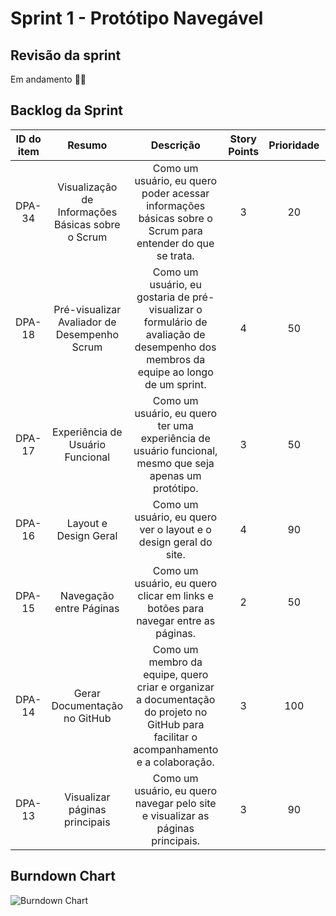# Sprint 1 - Protótipo Navegável

## Revisão da sprint

Em andamento ✍🏻

## Backlog da Sprint

| ID do item |                      Resumo                       |                                                               Descrição                                                                | Story Points | Prioridade |    Status    |
| :--------: | :-----------------------------------------------: | :------------------------------------------------------------------------------------------------------------------------------------: | :----------: | :--------: | :----------: |
|   DPA-34   | Visualização de Informações Básicas sobre o Scrum |                Como um usuário, eu quero poder acessar informações básicas sobre o Scrum para entender do que se trata.                |      3       |     20     | Em andamento |
|   DPA-18   |   Pré-visualizar Avaliador de Desempenho Scrum    |  Como um usuário, eu gostaria de pré-visualizar o formulário de avaliação de desempenho dos membros da equipe ao longo de um sprint.   |      4       |     50     | Concluído |
|   DPA-17   |         Experiência de Usuário Funcional          |                Como um usuário, eu quero ter uma experiência de usuário funcional, mesmo que seja apenas um protótipo.                 |      3       |     50     | Em andamento |
|   DPA-16   |               Layout e Design Geral               |                                    Como um usuário, eu quero ver o layout e o design geral do site.                                    |      4       |     90     |  Concluído   |
|   DPA-15   |              Navegação entre Páginas              |                           Como um usuário, eu quero clicar em links e botões para navegar entre as páginas.                            |      2       |     50     | Em andamento |
|   DPA-14   |           Gerar Documentação no GitHub            | Como um membro da equipe, quero criar e organizar a documentação do projeto no GitHub para facilitar o acompanhamento e a colaboração. |      3       |    100     | Concluído |
|   DPA-13   |           Visualizar páginas principais           |                            Como um usuário, eu quero navegar pelo site e visualizar as páginas principais.                             |      3       |     90     | Em andamento |

## Burndown Chart

![Burndown Chart](https://placehold.co/320x240)
